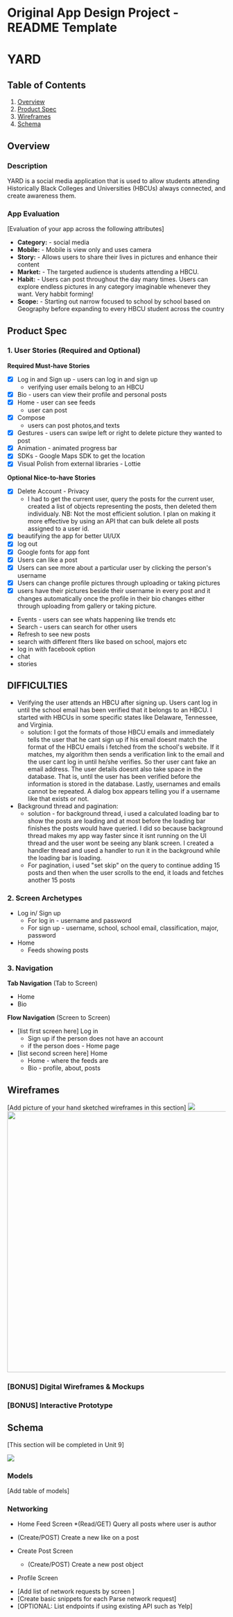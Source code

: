 Original App Design Project - README Template
===

# YARD

## Table of Contents
1. [Overview](#Overview)
3. [Product Spec](#Product-Spec)
4. [Wireframes](#Wireframes)
5. [Schema](#Schema)

## Overview
### Description
YARD is a social media application that is used to allow students attending Historically Black Colleges and Universities (HBCUs) always connected, and create awareness them.

### App Evaluation
[Evaluation of your app across the following attributes]
- **Category:** - social media 
- **Mobile:** - Mobile is view only and uses camera
- **Story:** - Allows users to share their lives in pictures and enhance their content 
- **Market:** - The targeted audience is students attending a HBCU.  
- **Habit:** - Users can post throughout the day many times. Users can explore endless pictures in any category imaginable whenever they want. Very habbit forming!
- **Scope:** - Starting out narrow focused to school by school based on Geography before expanding to every HBCU student across the country


## Product Spec

### 1. User Stories (Required and Optional)

**Required Must-have Stories**

* [x] Log in and Sign up - users can log in and sign up
    * verifying user emails belong to an HBCU
* [x] Bio - users can view their profile and personal posts
* [x] Home - user can see feeds 
    * user can post 
* [x] Compose
    * users can post photos,and texts
* [x] Gestures - users can swipe left or right to delete picture they wanted to post
* [x] Animation - animated progress bar
* [x] SDKs - Google Maps SDK to get the location
* [x] Visual Polish from external libraries - Lottie

**Optional Nice-to-have Stories**
* [x] Delete Account - Privacy 
   * I had to get the current user, query the posts for the current user, created a list of objects representing the posts, then deleted them individualy. NB: Not the most efficient solution. I plan on making it more effective by using an API that can bulk delete all posts assigned to a user id.
* [x] beautifying the app for better UI/UX
* [x] log out 
* [x] Google fonts for app font
* [x] Users can like a post
* [x] Users can see more about a particular user by clicking the person's username
* [x] Users can change profile pictures through uploading or taking pictures
* [x] users have their pictures beside their username in every post and it changes automatically once the profile in their bio changes either through uploading from gallery or taking picture.
* Events - users can see whats happening like trends etc 
* Search - users can search for other users
* Refresh to see new posts
* search with different flters like based on school, majors etc
* log in with facebook option
* chat
* stories

## DIFFICULTIES
- Verifying the user attends an HBCU after signing up. Users cant log in until the school email has been verified that it belongs to an HBCU. I started with HBCUs in some specific states like Delaware, Tennessee, and Virginia.
   * solution: I got the formats of those HBCU emails and immediately tells the user that he cant sign up if his email doesnt match the format of the HBCU emails i fetched from the school's website. If it matches, my algorithm then sends a verification link to the email and the user cant log in until he/she verifies. So ther user cant fake an email address. The user details doesnt also take space in the database. That is, until the user has been verified before the information is stored in the database. Lastly, usernames and emails cannot be repeated. A dialog box appears telling you if a username like that exists or not.
- Background thread and pagination:
   * solution - for background thread, i used a calculated loading bar to show the posts are loading and at most before the loading bar finishes the posts would have queried. I did so because background thread makes my app way faster since it isnt running on the UI thread and the user wont be seeing any blank screen. I created a handler thread and used a handler to run it in the background while the loading bar is loading.
   * For pagination, i used "set skip" on the query to continue adding 15 posts and then when the user scrolls to the end, it loads and fetches another 15 posts



### 2. Screen Archetypes

* Log in/ Sign up
   * For log in - username and password
   * For sign up - username, school, school email, classification, major, password
* Home
   * Feeds showing posts 

### 3. Navigation

**Tab Navigation** (Tab to Screen)

* Home
* Bio

**Flow Navigation** (Screen to Screen)
* [list first screen here] Log in 
   * Sign up if the person does not have an account 
   * if the person does - Home page
* [list second screen here] Home 
   * Home - where the feeds are 
   * Bio - profile, about, posts 


## Wireframes
[Add picture of your hand sketched wireframes in this section]
![](https://i.imgur.com/5G7EMNl.jpg)
<img src="YOUR_WIREFRAME_IMAGE_URL" width=600>

### [BONUS] Digital Wireframes & Mockups

### [BONUS] Interactive Prototype

## Schema 
[This section will be completed in Unit 9]

![](https://i.imgur.com/QnmjMnm.jpg)

### Models
[Add table of models]
### Networking

* Home Feed Screen
   *(Read/GET) Query all posts where user is author
* (Create/POST) Create a new like on a post


* Create Post Screen
   * (Create/POST) Create a new post object
* Profile Screen


- [Add list of network requests by screen ]
- [Create basic snippets for each Parse network request]
- [OPTIONAL: List endpoints if using existing API such as Yelp]
